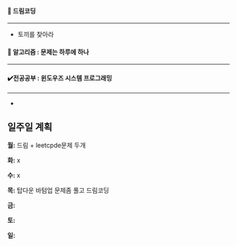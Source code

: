 #### :red_circle: 드림코딩

---



* 토끼를 찾아라

#### 📖 알고리즘 : 문제는 하루에 하나



---




#### ✔️전공공부 : 윈도우즈 시스템 프로그래밍  

------

*  



 

## 일주일 계획

**월:** 드림 + leetcpde문제 두개

**화:** x

**수:** x

**목:**  탑다운 바텀업 문제좀 풀고 드림코딩

**금:**  

**토:**

**일:** 